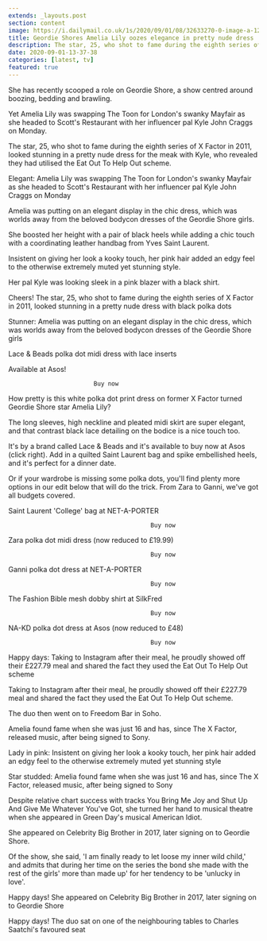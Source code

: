 ```yaml
---
extends: _layouts.post
section: content
image: https://i.dailymail.co.uk/1s/2020/09/01/08/32633270-0-image-a-127_1598946459077.jpg 
title: Geordie Shores Amelia Lily oozes elegance in pretty nude dress 
description: The star, 25, who shot to fame during the eighth series of X Factor in 2011, looked stunning in a pretty nude dress with black polka dots 
date: 2020-09-01-13-37-38 
categories: [latest, tv] 
featured: true 
--- 
```

She has recently scooped a role on Geordie Shore, a show centred around boozing, bedding and brawling. 

Yet Amelia Lily was swapping The Toon for London's swanky Mayfair as she headed to Scott's Restaurant with her influencer pal Kyle John Craggs on Monday.

The star, 25, who shot to fame during the eighth series of X Factor in 2011, looked stunning in a pretty nude dress for the meak with Kyle, who revealed they had utilised the Eat Out To Help Out scheme. 

Elegant: Amelia Lily was swapping The Toon for London's swanky Mayfair as she headed to Scott's Restaurant with her influencer pal Kyle John Craggs on Monday

Amelia was putting on an elegant display in the chic dress, which was worlds away from the beloved bodycon dresses of the Geordie Shore girls. 

She boosted her height with a pair of black heels while adding a chic touch with a coordinating leather handbag from Yves Saint Laurent. 

Insistent on giving her look a kooky touch, her pink hair added an edgy feel to the otherwise extremely muted yet stunning style.  

Her pal Kyle was looking sleek in a pink blazer with a black shirt.

Cheers! The star, 25, who shot to fame during the eighth series of X Factor in 2011, looked stunning in a pretty nude dress with black polka dots

Stunner: Amelia was putting on an elegant display in the chic dress, which was worlds away from the beloved bodycon dresses of the Geordie Shore girls


                        
                    


                        
                            
                        
                    

Lace & Beads polka dot midi dress with lace inserts

Available at Asos!


                            Buy now
                        

How pretty is this white polka dot print dress on former X Factor turned Geordie Shore star Amelia Lily? 

The long sleeves, high neckline and pleated midi skirt are super elegant, and that contrast black lace detailing on the bodice is a nice touch too. 

It's by a brand called Lace & Beads and it's available to buy now at Asos (click right). Add in a quilted Saint Laurent bag and spike embellished heels, and it's perfect for a dinner date. 

Or if your wardrobe is missing some polka dots, you'll find plenty more options in our edit below that will do the trick. From Zara to Ganni, we've got all budgets covered.

Saint Laurent 'College' bag at NET-A-PORTER


                                            Buy now
                                        

Zara polka dot midi dress (now reduced to £19.99)


                                            Buy now
                                        

Ganni polka dot dress at NET-A-PORTER


                                            Buy now
                                        

The Fashion Bible mesh dobby shirt at SilkFred


                                            Buy now
                                        

NA-KD polka dot dress at Asos (now reduced to £48)


                                            Buy now
                                        

Happy days: Taking to Instagram after their meal, he proudly showed off their £227.79 meal and shared the fact they used the Eat Out To Help Out scheme

Taking to Instagram after their meal, he proudly showed off their £227.79 meal and shared the fact they used the Eat Out To Help Out scheme. 

The duo then went on to Freedom Bar in Soho.  

Amelia found fame when she was just 16 and has, since The X Factor, released music, after being signed to Sony.

Lady in pink: Insistent on giving her look a kooky touch, her pink hair added an edgy feel to the otherwise extremely muted yet stunning style

Star studded: Amelia found fame when she was just 16 and has, since The X Factor, released music, after being signed to Sony

Despite relative chart success with tracks You Bring Me Joy and Shut Up And Give Me Whatever You've Got, she turned her hand to musical theatre when she appeared in Green Day's musical American Idiot.

She appeared on Celebrity Big Brother in 2017, later signing on to Geordie Shore. 

Of the show, she said, 'I am finally ready to let loose my inner wild child,' and admits that during her time on the series the bond she made with the rest of the girls' more than made up' for her tendency to be 'unlucky in love'.

Happy days! She appeared on Celebrity Big Brother in 2017, later signing on to Geordie Shore

Happy days! The duo sat on one of the neighbouring tables to Charles Saatchi's favoured seat


